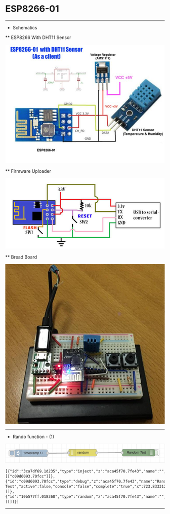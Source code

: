 # ESP8266-01

***


* Schematics


** ESP8266 With DHT11 Sensor

![ESP8266_DHT11.jpg](https://github.com/leehaesung/NodeRED/blob/master/02_CodeFiles/10_ESP8266-01/01_Images/ESP8266_DHT11.jpg)

** Firmware Uploader

![ESP8266_DHT11_Basic.jpg](https://github.com/leehaesung/NodeRED/blob/master/02_CodeFiles/10_ESP8266-01/01_Images/ESP8266_DHT11_Basic.jpg)

** Bread Board

![ESP8266_DHT11_BreadBoard.jpg](https://github.com/leehaesung/NodeRED/blob/master/02_CodeFiles/10_ESP8266-01/01_Images/ESP8266_DHT11_BreadBoard.jpg)


***

* Rando function - (1)

 ![randomFunction01.png](https://github.com/leehaesung/NodeRED/blob/master/02_CodeFiles/01_Basic/ImageFiles/randomFunction01.png)

```````````````````````````````````````````````````
[{"id":"3ca7df69.1d235","type":"inject","z":"aca45f70.7fe43","name":"","topic":"","payload":"","payloadType":"date","repeat":"2","crontab":"","once":false,"x":264.8333435058594,"y":130.33333587646484,"wires":[["c09d6093.70fcc"]]},{"id":"c09d6093.70fcc","type":"debug","z":"aca45f70.7fe43","name":"Random Test","active":false,"console":"false","complete":"true","x":723.8333129882812,"y":128.3333282470703,"wires":[]},{"id":"10b577ff.018368","type":"random","z":"aca45f70.7fe43","name":"","low":"1","high":"6","inte":"true","x":484.8333435058594,"y":128.33333587646484,"wires":[[]]}]
```````````````````````````````````````````````````

***

